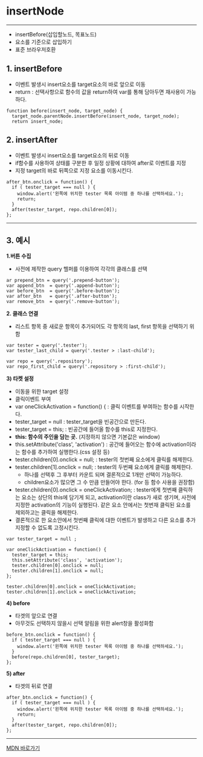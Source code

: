 # insertNode
---

- insertBefore(삽입할노드, 목표노드)
- 요소를 기준으로 삽입하기
- 표준 브라우저호환

## 1. insertBefore  
  - 이벤트 발생시 insert요소를 target요소의 바로 앞으로 이동
  - return : 선택사항으로 함수의 값을 return하여 var를 통해 담아두면 재사용이 가능하다.

```
function before(insert_node, target_node) {
  target_node.parentNode.insertBefore(insert_node, target_node);
  return insert_node;  
```   

## 2. insertAfter
  - 이벤트 발생시 insert요소를 target요소의 뒤로 이동
  - if함수를 사용하여 상태를 구분한 후 일정 상황에 대하여 after로 이벤트를 지정
  - 지정 target의 바로 뒤쪽으로 지정 요소를 이동시킨다.

```
after_btn.onclick = function() {
  if ( tester_target === null ) {
    window.alert('왼쪽에 위치한 tester 목록 아이템 중 하나를 선택하세요.');
    return;
  }
  after(tester_target, repo.children[0]);
};
```
---

## 3. 예시

**1.버튼 수집**  
  - 사전에 제작한 query 헬퍼를 이용하여 각각의 클래스를 선택
```
ar prepend_btn = query('.prepend-button');
var append_btn  = query('.append-button');
var before_btn  = query('.before-button');
var after_btn   = query('.after-button');
var remove_btn  = query('.remove-button');
```  

**2. 클래스 연결**  
  - 리스트 항목 중 새로운 항목이 추가되어도 각 항목의 last, first 항목을 선택하기 위함
```
var tester = query('.tester');
var tester_last_child = query('.tester > :last-child');  

var repo = query('.repository');
var repo_first_child = query('.repository > :first-child');
```

**3) 타켓 설정**  
  - 이동을 위한 target 설정
  - 클릭이벤트 부여
  - var oneClickActivation = function() { : 클릭 이벤트를 부여하는 함수를 시작한다.
  - tester_target = null : tester_target을 빈공간으로 만든다.
  - tester_target = this; : 빈공간에 들어올 함수를 this로 지정한다.
  - **this: 함수의 주인을 담는 곳.** (지정하지 않으면 기본값은 window)
  - this.setAttribute('class', 'activation') : 공간에 들어오는 함수에 activation이라는 함수를 추가하여 실행한다.(css 설정 등)
  - tester.children[0].onclick = null; : tester의 첫번째 요소에게 클릭를 해제한다.
  - tester.children[1].onclick = null; : tester의 두번째 요소에게 클릭를 해제한다.
    - 하나를 선택후 그 후부터 카운트 되며 결론적으로 1개만 선택이 가능하다.
    - children요소가 많으면 그 수 만큼 만들어야 한다. (for 등 함수 사용을 권장함)
  - tester.children[0].onclick = oneClickActivation; : tester에게 첫번째 클릭하는 요소는 상단의 this에 담기게 되고, activation이란 class가 새로 생기며, 사전에 지정한 activation의 기능이 실행된다. 같은 요소 안에서는 첫번재 클릭된 요소를 제외하고는 클릭을 해제한다.
  - 결론적으로 한 요소안에서 첫번째 클릭에 대한 이벤트가 발생하고 다른 요소를 추가지정할 수 없도록 고정시킨다.

```
var tester_target = null ;

var oneClickActivation = function() {
  tester_target = this;
  this.setAttribute('class', 'activation');
  tester.children[0].onclick = null;
  tester.children[1].onclick = null;
};

tester.children[0].onclick = oneClickActivation;
tester.children[1].onclick = oneClickActivation;
```

**4) before**  

  - 타겟의 앞으로 연결
  - 아무것도 선택하지 않을시 선택 알림을 위한 alert창을 활성화함

```
before_btn.onclick = function() {
  if ( tester_target === null ) {
    window.alert('왼쪽에 위치한 tester 목록 아이템 중 하나를 선택하세요.');
  }
  before(repo.children[0], tester_target);
};
```

**5) after**  
  - 타겟의 뒤로 연결

```
after_btn.onclick = function() {
  if ( tester_target === null ) {
    window.alert('왼쪽에 위치한 tester 목록 아이템 중 하나를 선택하세요.');
    return;
  }
  after(tester_target, repo.children[0]);
};
```
---

[MDN 바로가기]('https://developer.mozilla.org/en-US/docs/Web/API/Node/insertBefore')
